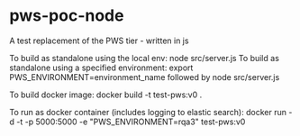 # pws-poc-node
A test replacement of the PWS tier - written in js

To build as standalone using the local env: node src/server.js
To build as standalone using a specified environment: export PWS_ENVIRONMENT=environment_name followed by node src/server.js

To build docker image: docker build -t test-pws:v0 .

To run as docker container (includes logging to elastic search): docker run -d -t -p 5000:5000 -e "PWS_ENVIRONMENT=rqa3" test-pws:v0

